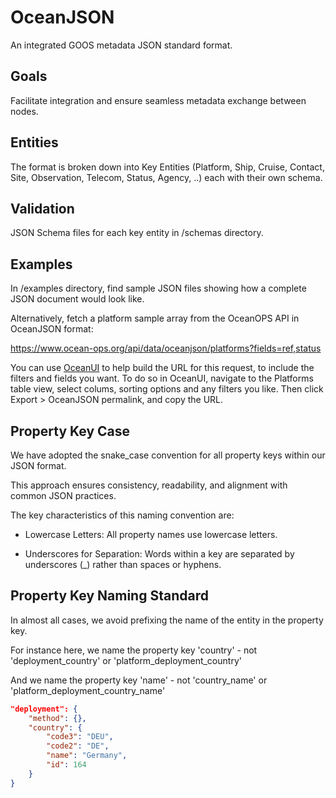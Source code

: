 # OceanJSON

An integrated GOOS metadata JSON standard format.

## Goals

Facilitate integration and ensure seamless metadata exchange between nodes.

## Entities

The format is broken down into Key Entities (Platform, Ship, Cruise, Contact, Site, Observation, Telecom, Status, Agency, ..) each with their own schema.

## Validation

JSON Schema files for each key entity in /schemas directory.

## Examples

In /examples directory, find sample JSON files showing how a complete JSON document would look like.

Alternatively, fetch a platform sample array from the OceanOPS API in OceanJSON format:

https://www.ocean-ops.org/api/data/oceanjson/platforms?fields=ref,status

You can use <a href="https://www.ocean-ops.org/ui" target="_blank">OceanUI</a>
 to
 help build the URL for this request, to include the filters and fields you want. 
 To do so in OceanUI, navigate to the Platforms table view, select colums, sorting options and any filters you like. Then click Export > OceanJSON permalink, and copy the URL.

## Property Key Case 

We have adopted the snake_case convention for all property keys within our JSON format. 

This approach ensures consistency, readability, and alignment with common JSON practices. 

The key characteristics of this naming convention are:

- Lowercase Letters: All property names use lowercase letters.

- Underscores for Separation: Words within a key are separated by underscores (_) rather than spaces or hyphens.

## Property Key Naming Standard 

In almost all cases, we avoid prefixing the name of the entity in the property key.

For instance here, we name the property key 'country'  -  not 'deployment_country' or 'platform_deployment_country'

And we name the property key 'name'  -  not 'country_name' or 'platform_deployment_country_name'

```json
"deployment": {
    "method": {},
    "country": {
        "code3": "DEU",
        "code2": "DE",
        "name": "Germany",
        "id": 164
    }
}
```
